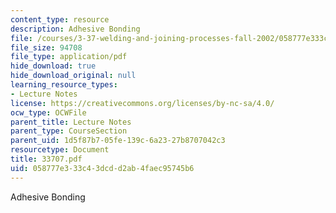 ```yaml
---
content_type: resource
description: Adhesive Bonding
file: /courses/3-37-welding-and-joining-processes-fall-2002/058777e333c43dcdd2ab4faec95745b6_33707.pdf
file_size: 94708
file_type: application/pdf
hide_download: true
hide_download_original: null
learning_resource_types:
- Lecture Notes
license: https://creativecommons.org/licenses/by-nc-sa/4.0/
ocw_type: OCWFile
parent_title: Lecture Notes
parent_type: CourseSection
parent_uid: 1d5f87b7-05fe-139c-6a23-27b8707042c3
resourcetype: Document
title: 33707.pdf
uid: 058777e3-33c4-3dcd-d2ab-4faec95745b6
---
```

Adhesive Bonding